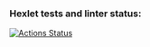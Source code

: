 ### Hexlet tests and linter status:
[![Actions Status](https://github.com/AlexVin11/java-project-72/actions/workflows/hexlet-check.yml/badge.svg)](https://github.com/AlexVin11/java-project-72/actions)